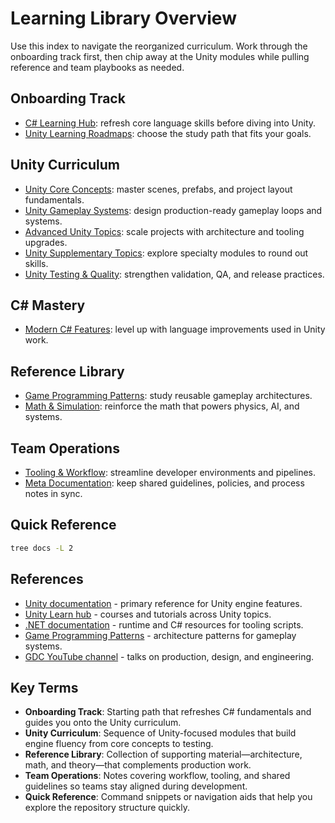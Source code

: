 # Learning Library Overview

Use this index to navigate the reorganized curriculum. Work through the onboarding track first, then
chip away at the Unity modules while pulling reference and team playbooks as needed.

## Onboarding Track
- [C# Learning Hub](00-csharp/README.md): refresh core language skills before diving into Unity.
- [Unity Learning Roadmaps](01-unity-roadmaps/README.md): choose the study path that fits your goals.

## Unity Curriculum
- [Unity Core Concepts](02-unity-core/README.md): master scenes, prefabs, and project layout fundamentals.
- [Unity Gameplay Systems](03-unity-gameplay/README.md): design production-ready gameplay loops and systems.
- [Advanced Unity Topics](04-unity-advanced/README.md): scale projects with architecture and tooling upgrades.
- [Unity Supplementary Topics](05-unity-supplementary/README.md): explore specialty modules to round out skills.
- [Unity Testing & Quality](06-unity-testing-quality/README.md): strengthen validation, QA, and release practices.

## C# Mastery
- [Modern C# Features](07-modern-csharp/README.md): level up with language improvements used in Unity work.

## Reference Library
- [Game Programming Patterns](08-game-programming-patterns/README.md): study reusable gameplay architectures.
- [Math & Simulation](09-math-simulation/README.md): reinforce the math that powers physics, AI, and systems.

## Team Operations
- [Tooling & Workflow](10-tooling-workflow/README.md): streamline developer environments and pipelines.
- [Meta Documentation](11-meta/README.md): keep shared guidelines, policies, and process notes in sync.

## Quick Reference
```bash
tree docs -L 2
```



## References
- [Unity documentation](https://docs.unity3d.com/Manual/index.html) - primary reference for Unity engine features.
- [Unity Learn hub](https://learn.unity.com/) - courses and tutorials across Unity topics.
- [.NET documentation](https://learn.microsoft.com/en-us/dotnet/) - runtime and C# resources for tooling scripts.
- [Game Programming Patterns](https://gameprogrammingpatterns.com/) - architecture patterns for gameplay systems.
- [GDC YouTube channel](https://www.youtube.com/c/gdconf) - talks on production, design, and engineering.
## Key Terms
- **Onboarding Track**: Starting path that refreshes C# fundamentals and guides you onto the Unity curriculum.
- **Unity Curriculum**: Sequence of Unity-focused modules that build engine fluency from core concepts to testing.
- **Reference Library**: Collection of supporting material—architecture, math, and theory—that complements production work.
- **Team Operations**: Notes covering workflow, tooling, and shared guidelines so teams stay aligned during development.
- **Quick Reference**: Command snippets or navigation aids that help you explore the repository structure quickly.
